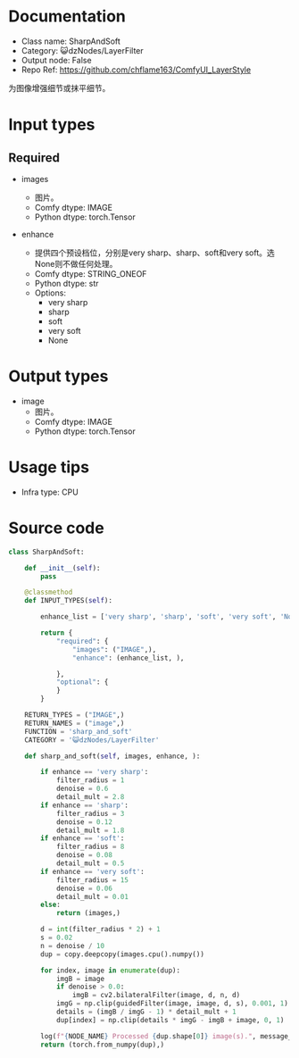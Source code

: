 # Documentation
- Class name: SharpAndSoft
- Category: 😺dzNodes/LayerFilter
- Output node: False
- Repo Ref: https://github.com/chflame163/ComfyUI_LayerStyle

为图像增强细节或抹平细节。

# Input types

## Required

- images
    - 图片。
    - Comfy dtype: IMAGE
    - Python dtype: torch.Tensor

- enhance
    - 提供四个预设档位，分别是very sharp、sharp、soft和very soft。选None则不做任何处理。
    - Comfy dtype: STRING_ONEOF
    - Python dtype: str
    - Options: 
        - very sharp
        - sharp
        - soft
        - very soft
        - None

# Output types

- image
    - 图片。
    - Comfy dtype: IMAGE
    - Python dtype: torch.Tensor

# Usage tips
- Infra type: CPU

# Source code
```python
class SharpAndSoft:

    def __init__(self):
        pass

    @classmethod
    def INPUT_TYPES(self):

        enhance_list = ['very sharp', 'sharp', 'soft', 'very soft', 'None']

        return {
            "required": {
                "images": ("IMAGE",),
                "enhance": (enhance_list, ),

            },
            "optional": {
            }
        }

    RETURN_TYPES = ("IMAGE",)
    RETURN_NAMES = ("image",)
    FUNCTION = 'sharp_and_soft'
    CATEGORY = '😺dzNodes/LayerFilter'

    def sharp_and_soft(self, images, enhance, ):

        if enhance == 'very sharp':
            filter_radius = 1
            denoise = 0.6
            detail_mult = 2.8
        if enhance == 'sharp':
            filter_radius = 3
            denoise = 0.12
            detail_mult = 1.8
        if enhance == 'soft':
            filter_radius = 8
            denoise = 0.08
            detail_mult = 0.5
        if enhance == 'very soft':
            filter_radius = 15
            denoise = 0.06
            detail_mult = 0.01
        else:
            return (images,)

        d = int(filter_radius * 2) + 1
        s = 0.02
        n = denoise / 10
        dup = copy.deepcopy(images.cpu().numpy())

        for index, image in enumerate(dup):
            imgB = image
            if denoise > 0.0:
                imgB = cv2.bilateralFilter(image, d, n, d)
            imgG = np.clip(guidedFilter(image, image, d, s), 0.001, 1)
            details = (imgB / imgG - 1) * detail_mult + 1
            dup[index] = np.clip(details * imgG - imgB + image, 0, 1)

        log(f"{NODE_NAME} Processed {dup.shape[0]} image(s).", message_type='finish')
        return (torch.from_numpy(dup),)

```
